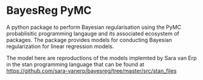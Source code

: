 # BayesReg PyMC

A python package to perform Bayesian regularisation using the PyMC probablisitic programming langauge and its associated ecosystem of packages. The package provides models for conducting Bayesian regularization for linear regression models.

The model here are reproductions of the models implemted by Sara van Erp in the stan programming language that can be found at https://github.com/sara-vanerp/bayesreg/tree/master/src/stan_files

